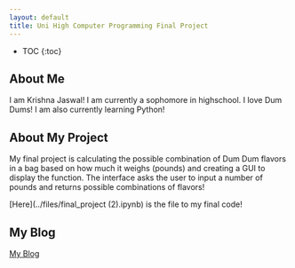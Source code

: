 ```yaml
---
layout: default
title: Uni High Computer Programming Final Project
---
```


* TOC
{:toc}

## About Me

I am Krishna Jaswal! I am currently a sophomore in highschool. I love Dum Dums! I am also currently learning Python!

## About My Project

My final project is calculating the possible combination of Dum Dum flavors in a bag based on how much it weighs (pounds) and creating a GUI to display the function. The interface asks the user to input a number of pounds and returns possible combinations of flavors!  

[Here](../files/final_project (2).ipynb) is the file to my final code!


## My Blog

[My Blog](blog.html)
